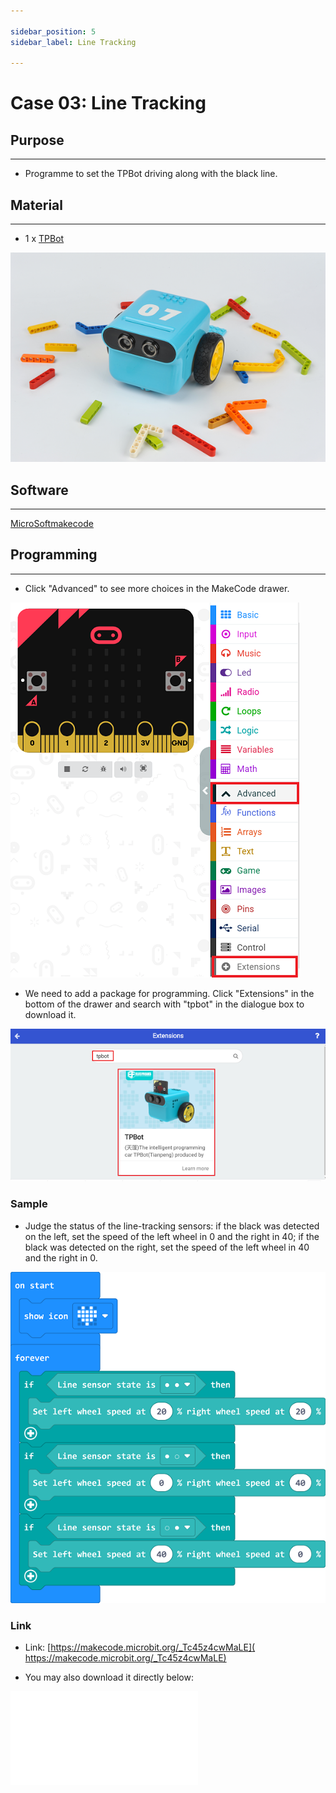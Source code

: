 ```yaml
---

sidebar_position: 5
sidebar_label: Line Tracking

---
```


# Case 03: Line Tracking

## Purpose
---
- Programme to set the TPBot driving along with the black line.

## Material
---

- 1 x [TPBot](https://www.elecfreaks.com/tpbot.html)



![](./images/TPBot_tianpeng_case_01_01.png)





## Software
---
[MicroSoftmakecode](https://makecode.microbit.org/#)


## Programming
---


- Click "Advanced" to see more choices in the MakeCode drawer.

![](./images/TPBot_tianpeng_case_01_02.png)

- We need to add a package for programming. Click "Extensions" in the bottom of the drawer and search with "tpbot" in the dialogue box to download it.

![](./images/TPBot_tianpeng_case_01_03.png)

### Sample
- Judge the status of the line-tracking sensors: if the black was detected on the left, set the speed of the left wheel in 0 and the right in 40; if the black was detected on the right, set the speed of the left wheel in 40 and the right in 0.


![](./images/TPBot_tianpeng_case_03_04.png)

### Link

- Link: [​https://makecode.microbit.org/_Tc45z4cwMaLE](​https://makecode.microbit.org/_Tc45z4cwMaLE)

- You may also download it directly below:

<div
    style={{
        position: 'relative',
        paddingBottom: '60%',
        overflow: 'hidden',
    }}
>
    <iframe
        src="​https://makecode.microbit.org/_Tc45z4cwMaLE"
        frameborder="0"
        sandbox="allow-popups allow-forms allow-scripts allow-same-origin"
        style={{
            position: 'absolute',
            width: '100%',
            height: '100%',
        }}
    />
</div>


### Conclusion


- TPBot drives along with the balck line.


## Exploration
---


## FAQ
---
Q: The car does not work with the code in the wiki.
A: It should be the batteries that are lack of power, please try to fix it by adding the value of the speed in the code.

## Relevant File
---
